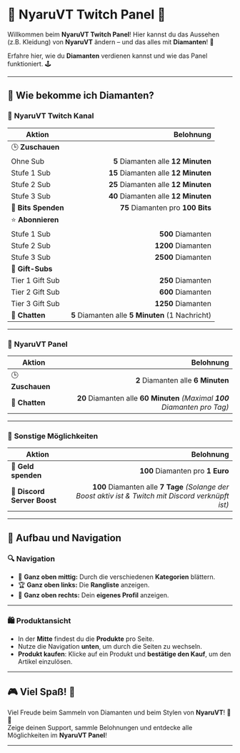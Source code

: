 # 🌟 **NyaruVT Twitch Panel** 💎

Willkommen beim **NyaruVT Twitch Panel**! Hier kannst du das Aussehen (z.B. Kleidung) von **NyaruVT** ändern – und das alles mit **Diamanten**! 💠

Erfahre hier, wie du **Diamanten** verdienen kannst und wie das Panel funktioniert. 🕹️

---

## 🎁 **Wie bekomme ich Diamanten?**

### 🔹 **NyaruVT Twitch Kanal**

| **Aktion**                       | **Belohnung**                          |
|----------------------------------|---------------------------------------:|
| 🕒 **Zuschauen**                 |                                        |
| Ohne Sub                         | **5** Diamanten alle **12 Minuten**    |
| Stufe 1 Sub                      | **15** Diamanten alle **12 Minuten**   |
| Stufe 2 Sub                      | **25** Diamanten alle **12 Minuten**   |
| Stufe 3 Sub                      | **40** Diamanten alle **12 Minuten**   |
| 💜 **Bits Spenden**              | **75** Diamanten pro **100 Bits**      |
| ⭐ **Abonnieren**                 |                                        |
| Stufe 1 Sub                      | **500** Diamanten                      |
| Stufe 2 Sub                      | **1200** Diamanten                     |
| Stufe 3 Sub                      | **2500** Diamanten                     |
| 🎁 **Gift-Subs**                 |                                        |
| Tier 1 Gift Sub                  | **250** Diamanten                      |
| Tier 2 Gift Sub                  | **600** Diamanten                      |
| Tier 3 Gift Sub                  | **1250** Diamanten                     |
| 💬 **Chatten**                   | **5** Diamanten alle **5 Minuten** (1 Nachricht) |

---

### 🔹 **NyaruVT Panel**

| **Aktion**                       | **Belohnung**                          |
|----------------------------------|---------------------------------------:|
| 🕒 **Zuschauen**                 | **2** Diamanten alle **6 Minuten**     |
| 💬 **Chatten**                   | **20** Diamanten alle **60 Minuten**   *(Maximal **100** Diamanten pro Tag)* |

---

### 🔹 **Sonstige Möglichkeiten**

| **Aktion**                       | **Belohnung**                          |
|----------------------------------|---------------------------------------:|
| 💸 **Geld spenden**              | **100** Diamanten pro **1 Euro**       |
| 🚀 **Discord Server Boost**       | **100** Diamanten alle **7 Tage**     *(Solange der Boost aktiv ist & Twitch mit Discord verknüpft ist)*  |


---

## 🧭 **Aufbau und Navigation**

### 🔍 **Navigation**

- 📌 **Ganz oben mittig:** Durch die verschiedenen **Kategorien** blättern.
- 🏆 **Ganz oben links:** Die **Rangliste** anzeigen.
- 👤 **Ganz oben rechts:** Dein **eigenes Profil** anzeigen.

---

### 🛍️ **Produktansicht**

- In der **Mitte** findest du die **Produkte** pro Seite.  
- Nutze die Navigation **unten**, um durch die Seiten zu wechseln.  
- **Produkt kaufen**: Klicke auf ein Produkt und **bestätige den Kauf**, um den Artikel einzulösen.

---

## 🎮 **Viel Spaß!** 🎉

Viel Freude beim Sammeln von Diamanten und beim Stylen von **NyaruVT**! 💎✨  
Zeige deinen Support, sammle Belohnungen und entdecke alle Möglichkeiten im **NyaruVT Panel**!

---
